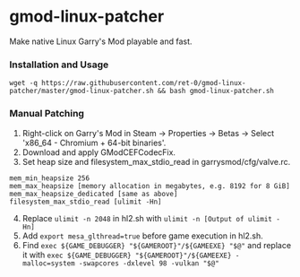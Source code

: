 # gmod-linux-patcher
Make native Linux Garry's Mod playable and fast.

### Installation and Usage
`wget -q https://raw.githubusercontent.com/ret-0/gmod-linux-patcher/master/gmod-linux-patcher.sh && bash gmod-linux-patcher.sh`

### Manual Patching
1. Right-click on Garry's Mod in Steam -> Properties -> Betas -> Select 'x86_64 - Chromium + 64-bit binaries'.
2. Download and apply GModCEFCodecFix.
3. Set heap size and filesystem_max_stdio_read in garrysmod/cfg/valve.rc.
```
mem_min_heapsize 256
mem_max_heapsize [memory allocation in megabytes, e.g. 8192 for 8 GiB]
mem_max_heapsize_dedicated [same as above]
filesystem_max_stdio_read [ulimit -Hn]
```
4. Replace `ulimit -n 2048` in hl2.sh with `ulimit -n [Output of ulimit -Hn]`
5. Add `export mesa_glthread=true` before game execution in hl2.sh.
6. Find `exec ${GAME_DEBUGGER} "${GAMEROOT}"/${GAMEEXE} "$@"` and replace it with `exec ${GAME_DEBUGGER} "${GAMEROOT}"/${GAMEEXE} -malloc=system -swapcores -dxlevel 98 -vulkan "$@"`
